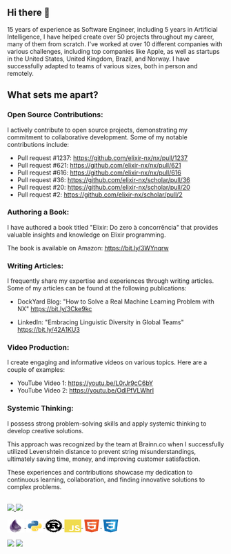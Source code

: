 ## Hi there 👋

15 years of experience as Software Engineer, including 5 years in Artificial Intelligence, I have helped create over 50 projects throughout my career, many of them from scratch. I've worked at over 10 different companies with various challenges, including top companies like Apple, as well as startups in the United States, United Kingdom, Brazil, and Norway. I have successfully adapted to teams of various sizes, both in person and remotely.

## What sets me apart?

### Open Source Contributions:
I actively contribute to open source projects, demonstrating my 
commitment to collaborative development. Some of my notable contributions include:

- Pull request #1237:  https://github.com/elixir-nx/nx/pull/1237
- Pull request #621:   https://github.com/elixir-nx/nx/pull/621
- Pull request #616:   https://github.com/elixir-nx/nx/pull/616
- Pull request #36:    https://github.com/elixir-nx/scholar/pull/36
- Pull request #20:    https://github.com/elixir-nx/scholar/pull/20
- Pull request #2:     https://github.com/elixir-nx/scholar/pull/2

### Authoring a Book:
I have authored a book titled "Elixir: Do zero à concorrência" that
provides  valuable insights and knowledge on Elixir programming. 

The book is available on Amazon: 
https://bit.ly/3WYnqrw

### Writing Articles:
I frequently share my expertise and experiences through writing 
articles. Some of my articles can be found at the following publications:

- DockYard Blog: "How to Solve a Real Machine Learning Problem with NX"
https://bit.ly/3Cke9kc

- LinkedIn: "Embracing Linguistic Diversity in Global Teams"
https://bit.ly/42A1KU3

### Video Production:
I create engaging and informative videos on various topics. 
Here are a couple of examples:

- YouTube Video 1: https://youtu.be/L0rJr9cC6bY
- YouTube Video 2: https://youtu.be/OdlPfVLWhrI

### Systemic Thinking:
I possess strong problem-solving skills and apply systemic 
thinking to develop creative solutions. 

This approach was recognized by the team at Brainn.co when 
I successfully utilized Levenshtein distance to prevent string 
misunderstandings, ultimately saving time, money, and 
improving customer satisfaction.

These experiences and contributions showcase my dedication to 
continuous learning, collaboration, and finding innovative 
solutions to complex problems.


<div style="display: inline_block"><br>
  <a href="https://github.com/tiagodavi">
    <img height="180em" src="https://github-readme-stats.vercel.app/api?username=tiagodavi&show_icons=true&theme=gruvbox&include_all_commits=true&count_private=true"/>
    <img height="180em" src="https://github-readme-stats.vercel.app/api/top-langs/?username=tiagodavi&layout=compact&langs_count=7&hide=php&theme=gruvbox&count_private=true"/>
  </a>
</div>
  
 <div style="display: inline_block"><br>
   <a href="https://github.com/tiagodavi">
    <img align="center" alt="Tiago-Elixir" height="30" width="40" src="https://raw.githubusercontent.com/devicons/devicon/master/icons/elixir/elixir-original.svg">
    <img align="center" alt="Tiago-Python" height="30" width="40" src="https://raw.githubusercontent.com/devicons/devicon/master/icons/python/python-original.svg">
    <img align="center" alt="Tiago-Rust" height="30" width="40" src="https://raw.githubusercontent.com/devicons/devicon/master/icons/rust/rust-plain.svg">
    <img align="center" alt="Tiago-Js" height="30" width="40" src="https://raw.githubusercontent.com/devicons/devicon/master/icons/javascript/javascript-plain.svg">
    <img align="center" alt="Tiago-HTML" height="30" width="40" src="https://raw.githubusercontent.com/devicons/devicon/master/icons/html5/html5-original.svg">
    <img align="center" alt="Tiago-CSS" height="30" width="40" src="https://raw.githubusercontent.com/devicons/devicon/master/icons/css3/css3-original.svg">
    </a>
</div>

  <div style="display: inline_block"><br>
  <a href = "mailto:tiago.asp.net@gmail.com" target="_blank"><img src="https://img.shields.io/badge/-Gmail-%23333?style=for-the-badge&logo=gmail&logoColor=white" target="_blank"></a>
  <a href="https://www.linkedin.com/in/tiago-davi-br" target="_blank"><img src="https://img.shields.io/badge/-LinkedIn-%230077B5?style=for-the-badge&logo=linkedin&logoColor=white" target="_blank"></a> 
  </div>
